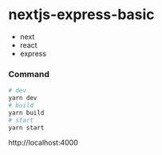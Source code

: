 # nextjs-express-basic

- next
- react
- express

### Command

```bash
# dev
yarn dev
# build
yarn build
# start
yarn start
```

http://localhost:4000